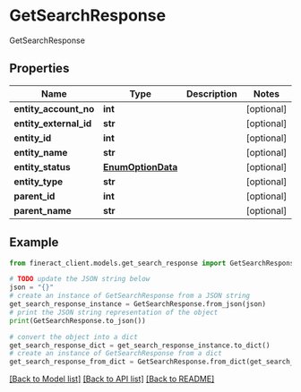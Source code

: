 # GetSearchResponse

GetSearchResponse

## Properties

Name | Type | Description | Notes
------------ | ------------- | ------------- | -------------
**entity_account_no** | **int** |  | [optional] 
**entity_external_id** | **str** |  | [optional] 
**entity_id** | **int** |  | [optional] 
**entity_name** | **str** |  | [optional] 
**entity_status** | [**EnumOptionData**](EnumOptionData.md) |  | [optional] 
**entity_type** | **str** |  | [optional] 
**parent_id** | **int** |  | [optional] 
**parent_name** | **str** |  | [optional] 

## Example

```python
from fineract_client.models.get_search_response import GetSearchResponse

# TODO update the JSON string below
json = "{}"
# create an instance of GetSearchResponse from a JSON string
get_search_response_instance = GetSearchResponse.from_json(json)
# print the JSON string representation of the object
print(GetSearchResponse.to_json())

# convert the object into a dict
get_search_response_dict = get_search_response_instance.to_dict()
# create an instance of GetSearchResponse from a dict
get_search_response_from_dict = GetSearchResponse.from_dict(get_search_response_dict)
```
[[Back to Model list]](../README.md#documentation-for-models) [[Back to API list]](../README.md#documentation-for-api-endpoints) [[Back to README]](../README.md)


